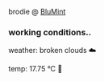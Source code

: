 brodie @ [BluMint](https://www.linkedin.com/company/blumint-io/)

<!--weather_start-->
### working conditions..

weather: broken clouds ☁️

temp: 17.75 °C 👕

<!--weather_end-->
